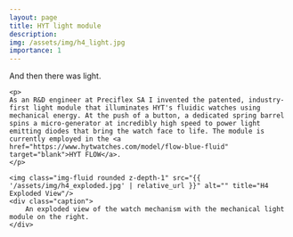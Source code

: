 ```yaml
---
layout: page
title: HYT light module
description:
img: /assets/img/h4_light.jpg
importance: 1
---
```


<div class="d-flex flex-column align-items-center">
    <img class="img-fluid rounded z-depth-1" src="{{ '/assets/img/h4_alinghi.png' | relative_url }}" alt="" title="H4 Alinghi"/>
    <div class="caption">
        And then there was light.
    </div>

    <p>
    As an R&D engineer at Preciflex SA I invented the patented, industry-first light module that illuminates HYT's fluidic watches using mechanical energy. At the push of a button, a dedicated spring barrel spins a micro-generator at incredibly high speed to power light emitting diodes that bring the watch face to life. The module is currently employed in the <a href="https://www.hytwatches.com/model/flow-blue-fluid" target="blank">HYT FLOW</a>.
    </p>

    <img class="img-fluid rounded z-depth-1" src="{{ '/assets/img/h4_exploded.jpg' | relative_url }}" alt="" title="H4 Exploded View"/>
    <div class="caption">
        An exploded view of the watch mechanism with the mechanical light module on the right.
    </div>
</div>
